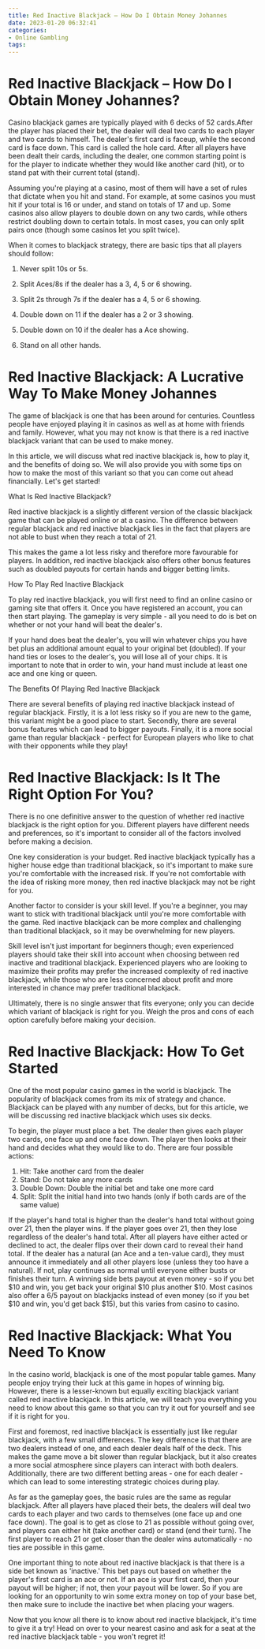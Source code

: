 ```yaml
---
title: Red Inactive Blackjack – How Do I Obtain Money Johannes
date: 2023-01-20 06:32:41
categories:
- Online Gambling
tags:
---
```



#  Red Inactive Blackjack – How Do I Obtain Money Johannes?

Casino blackjack games are typically played with 6 decks of 52 cards.After the player has placed their bet, the dealer will deal two cards to each player and two cards to himself. The dealer's first card is faceup, while the second card is face down. This card is called the hole card. After all players have been dealt their cards, including the dealer, one common starting point is for the player to indicate whether they would like another card (hit), or to stand pat with their current total (stand).

Assuming you're playing at a casino, most of them will have a set of rules that dictate when you hit and stand. For example, at some casinos you must hit if your total is 16 or under, and stand on totals of 17 and up. Some casinos also allow players to double down on any two cards, while others restrict doubling down to certain totals. In most cases, you can only split pairs once (though some casinos let you split twice).

When it comes to blackjack strategy, there are basic tips that all players should follow:

1) Never split 10s or 5s.

2) Split Aces/8s if the dealer has a 3, 4, 5 or 6 showing.

3) Split 2s through 7s if the dealer has a 4, 5 or 6 showing.

4) Double down on 11 if the dealer has a 2 or 3 showing.

5) Double down on 10 if the dealer has a Ace showing.

6) Stand on all other hands.

#  Red Inactive Blackjack: A Lucrative Way To Make Money Johannes

The game of blackjack is one that has been around for centuries. Countless people have enjoyed playing it in casinos as well as at home with friends and family. However, what you may not know is that there is a red inactive blackjack variant that can be used to make money.

In this article, we will discuss what red inactive blackjack is, how to play it, and the benefits of doing so. We will also provide you with some tips on how to make the most of this variant so that you can come out ahead financially. Let's get started!

What Is Red Inactive Blackjack?

Red inactive blackjack is a slightly different version of the classic blackjack game that can be played online or at a casino. The difference between regular blackjack and red inactive blackjack lies in the fact that players are not able to bust when they reach a total of 21.

This makes the game a lot less risky and therefore more favourable for players. In addition, red inactive blackjack also offers other bonus features such as doubled payouts for certain hands and bigger betting limits.

How To Play Red Inactive Blackjack

To play red inactive blackjack, you will first need to find an online casino or gaming site that offers it. Once you have registered an account, you can then start playing. The gameplay is very simple - all you need to do is bet on whether or not your hand will beat the dealer's.

If your hand does beat the dealer's, you will win whatever chips you have bet plus an additional amount equal to your original bet (doubled). If your hand ties or loses to the dealer's, you will lose all of your chips. It is important to note that in order to win, your hand must include at least one ace and one king or queen.

The Benefits Of Playing Red Inactive Blackjack

There are several benefits of playing red inactive blackjack instead of regular blackjack. Firstly, it is a lot less risky so if you are new to the game, this variant might be a good place to start. Secondly, there are several bonus features which can lead to bigger payouts. Finally, it is a more social game than regular blackjack - perfect for European players who like to chat with their opponents while they play!

#  Red Inactive Blackjack: Is It The Right Option For You?

There is no one definitive answer to the question of whether red inactive blackjack is the right option for you. Different players have different needs and preferences, so it's important to consider all of the factors involved before making a decision.

One key consideration is your budget. Red inactive blackjack typically has a higher house edge than traditional blackjack, so it's important to make sure you're comfortable with the increased risk. If you're not comfortable with the idea of risking more money, then red inactive blackjack may not be right for you.

Another factor to consider is your skill level. If you're a beginner, you may want to stick with traditional blackjack until you're more comfortable with the game. Red inactive blackjack can be more complex and challenging than traditional blackjack, so it may be overwhelming for new players.

Skill level isn't just important for beginners though; even experienced players should take their skill into account when choosing between red inactive and traditional blackjack. Experienced players who are looking to maximize their profits may prefer the increased complexity of red inactive blackjack, while those who are less concerned about profit and more interested in chance may prefer traditional blackjack.

Ultimately, there is no single answer that fits everyone; only you can decide which variant of blackjack is right for you. Weigh the pros and cons of each option carefully before making your decision.

#  Red Inactive Blackjack: How To Get Started

One of the most popular casino games in the world is blackjack. The popularity of blackjack comes from its mix of strategy and chance. Blackjack can be played with any number of decks, but for this article, we will be discussing red inactive blackjack which uses six decks.

To begin, the player must place a bet. The dealer then gives each player two cards, one face up and one face down. The player then looks at their hand and decides what they would like to do. There are four possible actions: 

1) Hit: Take another card from the dealer
2) Stand: Do not take any more cards 
3) Double Down: Double the initial bet and take one more card 
4) Split: Split the initial hand into two hands (only if both cards are of the same value)

If the player's hand total is higher than the dealer's hand total without going over 21, then the player wins. If the player goes over 21, then they lose regardless of the dealer's hand total. After all players have either acted or declined to act, the dealer flips over their down card to reveal their hand total. If the dealer has a natural (an Ace and a ten-value card), they must announce it immediately and all other players lose (unless they too have a natural). If not, play continues as normal until everyone either busts or finishes their turn. A winning side bets payout at even money - so if you bet $10 and win, you get back your original $10 plus another $10. Most casinos also offer a 6/5 payout on blackjacks instead of even money (so if you bet $10 and win, you'd get back $15), but this varies from casino to casino.

#  Red Inactive Blackjack: What You Need To Know

In the casino world, blackjack is one of the most popular table games. Many people enjoy trying their luck at this game in hopes of winning big. However, there is a lesser-known but equally exciting blackjack variant called red inactive blackjack. In this article, we will teach you everything you need to know about this game so that you can try it out for yourself and see if it is right for you.

First and foremost, red inactive blackjack is essentially just like regular blackjack, with a few small differences. The key difference is that there are two dealers instead of one, and each dealer deals half of the deck. This makes the game move a bit slower than regular blackjack, but it also creates a more social atmosphere since players can interact with both dealers. Additionally, there are two different betting areas - one for each dealer - which can lead to some interesting strategic choices during play.

As far as the gameplay goes, the basic rules are the same as regular blackjack. After all players have placed their bets, the dealers will deal two cards to each player and two cards to themselves (one face up and one face down). The goal is to get as close to 21 as possible without going over, and players can either hit (take another card) or stand (end their turn). The first player to reach 21 or get closer than the dealer wins automatically - no ties are possible in this game.

One important thing to note about red inactive blackjack is that there is a side bet known as 'inactive.' This bet pays out based on whether the player's first card is an ace or not. If an ace is your first card, then your payout will be higher; if not, then your payout will be lower. So if you are looking for an opportunity to win some extra money on top of your base bet, then make sure to include the inactive bet when placing your wagers.

Now that you know all there is to know about red inactive blackjack, it's time to give it a try! Head on over to your nearest casino and ask for a seat at the red inactive blackjack table - you won't regret it!
